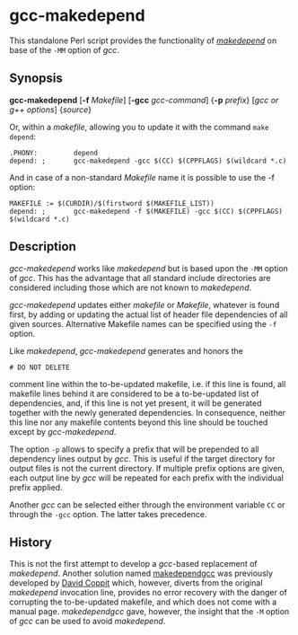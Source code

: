 # gcc-makedepend

This standalone Perl script provides the functionality of
[_makedepend_](https://en.wikipedia.org/wiki/Makedepend)
on base of the `-MM` option of _gcc_.

## Synopsis

__gcc-makedepend__ [__-f__ _Makefile_] [__-gcc__ _gcc-command_] {__-p__ _prefix_} [_gcc or g++ options_] {_source_}

Or, within a _makefile_, allowing you to update it with the
command `make depend`:

    .PHONY:         depend
    depend: ;       gcc-makedepend -gcc $(CC) $(CPPFLAGS) $(wildcard *.c)

And in case of a non-standard _Makefile_ name it is possible to
use the -f option:

    MAKEFILE := $(CURDIR)/$(firstword $(MAKEFILE_LIST))
    depend: ;       gcc-makedepend -f $(MAKEFILE) -gcc $(CC) $(CPPFLAGS) $(wildcard *.c)

## Description

_gcc-makedepend_ works like _makedepend_ but is based upon the
`-MM` option of _gcc_. This has the advantage that all standard
include directories are considered including those which are not
known to _makedepend_.

_gcc-makedepend_ updates either _makefile_ or _Makefile_,
whatever is found first, by adding or updating the actual
list of header file dependencies of all given sources.
Alternative Makefile names can be specified using the `-f` option.

Like _makedepend_, _gcc-makedepend_ generates and honors the

    # DO NOT DELETE

comment line within the to-be-updated makefile, i.e. if this
line is found, all makefile lines behind it are considered to
be a to-be-updated list of dependencies, and, if this line
is not yet present, it will be generated together with the
newly generated dependencies. In consequence, neither this
line nor any makefile contents beyond this line should be touched
except by _gcc-makedepend_.

The option `-p` allows to specify a prefix that will be
prepended to all dependency lines output by _gcc_. This
is useful if the target directory for output files is not
the current directory. If multiple prefix options are given,
each output line by _gcc_ will be repeated for each prefix
with the individual prefix applied.

Another _gcc_ can be selected either through the environment
variable `CC` or through the `-gcc` option. The latter takes
precedence.

## History

This is not the first attempt to develop a _gcc_-based replacement of
_makedepend_. Another solution named
[makedependgcc](http://www.coppit.org/code/makedependgcc)
was previously developed by
[David Coppit](http://www.coppit.org)
which, however, diverts from the original
_makedepend_ invocation line, provides no error recovery with the danger
of corrupting the to-be-updated makefile, and which does not come with
a manual page. _makedependgcc_ gave, however, the insight that the
`-M` option of _gcc_ can be used to avoid _makedepend_.

